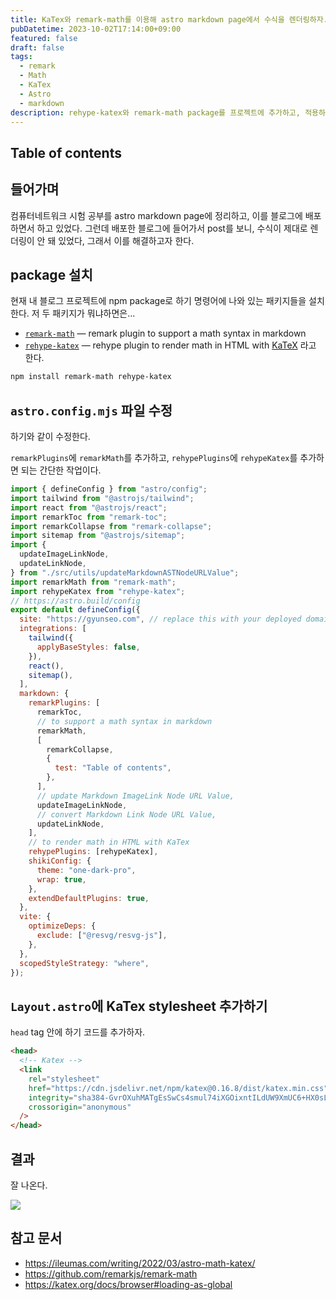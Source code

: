 ```yaml
---
title: KaTex와 remark-math를 이용해 astro markdown page에서 수식을 렌더링하자.
pubDatetime: 2023-10-02T17:14:00+09:00
featured: false
draft: false
tags:
  - remark
  - Math
  - KaTex
  - Astro
  - markdown
description: rehype-katex와 remark-math package를 프로젝트에 추가하고, 적용하는 과정을 담았습니다.
---
```


## Table of contents

## 들어가며

컴퓨터네트워크 시험 공부를 astro markdown page에 정리하고, 이를 블로그에 배포하면서 하고 있었다.
그런데 배포한 블로그에 들어가서 post를 보니, 수식이 제대로 렌더링이 안 돼 있었다,
그래서 이를 해결하고자 한다.

## package 설치

현재 내 블로그 프로젝트에 npm package로 하기 명령어에 나와 있는 패키지들을 설치한다.
저 두 패키지가 뭐냐하면은...

- [`remark-math`](https://github.com/remarkjs/remark-math/blob/main/packages/remark-math) — remark plugin to support a math syntax in markdown
- [`rehype-katex`](https://github.com/remarkjs/remark-math/blob/main/packages/rehype-katex) — rehype plugin to render math in HTML with [KaTeX](https://github.com/Khan/KaTeX)
  라고 한다.

```bash
npm install remark-math rehype-katex
```

## `astro.config.mjs` 파일 수정

하기와 같이 수정한다.

`remarkPlugins`에 `remarkMath`를 추가하고, `rehypePlugins`에 `rehypeKatex`를 추가하면 되는 간단한 작업이다.

```js
import { defineConfig } from "astro/config";
import tailwind from "@astrojs/tailwind";
import react from "@astrojs/react";
import remarkToc from "remark-toc";
import remarkCollapse from "remark-collapse";
import sitemap from "@astrojs/sitemap";
import {
  updateImageLinkNode,
  updateLinkNode,
} from "./src/utils/updateMarkdownASTNodeURLValue";
import remarkMath from "remark-math";
import rehypeKatex from "rehype-katex";
// https://astro.build/config
export default defineConfig({
  site: "https://gyunseo.com", // replace this with your deployed domain
  integrations: [
    tailwind({
      applyBaseStyles: false,
    }),
    react(),
    sitemap(),
  ],
  markdown: {
    remarkPlugins: [
      remarkToc,
      // to support a math syntax in markdown
      remarkMath,
      [
        remarkCollapse,
        {
          test: "Table of contents",
        },
      ],
      // update Markdown ImageLink Node URL Value,
      updateImageLinkNode,
      // convert Markdown Link Node URL Value,
      updateLinkNode,
    ],
    // to render math in HTML with KaTex
    rehypePlugins: [rehypeKatex],
    shikiConfig: {
      theme: "one-dark-pro",
      wrap: true,
    },
    extendDefaultPlugins: true,
  },
  vite: {
    optimizeDeps: {
      exclude: ["@resvg/resvg-js"],
    },
  },
  scopedStyleStrategy: "where",
});
```

## `Layout.astro`에 KaTex stylesheet 추가하기

`head` tag 안에 하기 코드를 추가하자.

```html
<head>
  <!-- Katex -->
  <link
    rel="stylesheet"
    href="https://cdn.jsdelivr.net/npm/katex@0.16.8/dist/katex.min.css"
    integrity="sha384-GvrOXuhMATgEsSwCs4smul74iXGOixntILdUW9XmUC6+HX0sLNAK3q71HotJqlAn"
    crossorigin="anonymous"
  />
</head>
```

## 결과

잘 나온다.

![](https://res.cloudinary.com/gyunseo-blog/image/upload/v1698669625/render-math-in-astro-markdown-pages-with-katex-1696235073061.jpeg)

## 참고 문서

- <https://ileumas.com/writing/2022/03/astro-math-katex/>
- <https://github.com/remarkjs/remark-math>
- <https://katex.org/docs/browser#loading-as-global>
